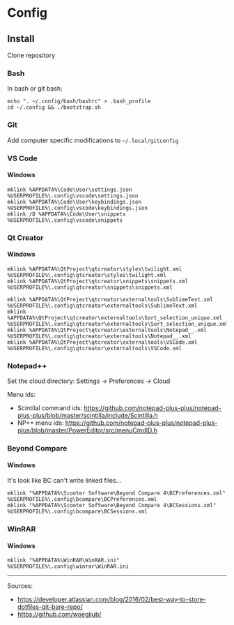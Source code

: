 # Config

## Install

Clone repository

### Bash

In bash or git bash:
```
echo ". ~/.config/bash/bashrc" > .bash_profile
cd ~/.config && ./bootstrap.sh
```

### Git

Add computer specific modifications to `~/.local/gitconfig`

### VS Code

#### Windows

```
mklink %APPDATA%\Code\User\settings.json %USERPROFILE%\.config\vscode\settings.json
mklink %APPDATA%\Code\User\keybindings.json %USERPROFILE%\.config\vscode\keybindings.json
mklink /D %APPDATA%\Code\User\snippets %USERPROFILE%\.config\vscode\snippets
```

### Qt Creator

#### Windows
```
mklink %APPDATA%\QtProject\qtcreator\styles\twilight.xml %USERPROFILE%\.config\qtcreator\styles\twilight.xml
mklink %APPDATA%\QtProject\qtcreator\snippets\snippets.xml %USERPROFILE%\.config\qtcreator\snippets\snippets.xml

mklink %APPDATA%\QtProject\qtcreator\externaltools\SublimeText.xml %USERPROFILE%\.config\qtcreator\externaltools\SublimeText.xml
mklink %APPDATA%\QtProject\qtcreator\externaltools\Sort_selection_unique.xml %USERPROFILE%\.config\qtcreator\externaltools\Sort_selection_unique.xml
mklink %APPDATA%\QtProject\qtcreator\externaltools\Notepad__.xml %USERPROFILE%\.config\qtcreator\externaltools\Notepad__.xml
mklink %APPDATA%\QtProject\qtcreator\externaltools\VSCode.xml %USERPROFILE%\.config\qtcreator\externaltools\VSCode.xml
```

### Notepad++

Set the cloud directory: Settings -> Preferences -> Cloud

Menu ids:
* Scintilal command ids: https://github.com/notepad-plus-plus/notepad-plus-plus/blob/master/scintilla/include/Scintilla.h
* NP++ menu ids: https://github.com/notepad-plus-plus/notepad-plus-plus/blob/master/PowerEditor/src/menuCmdID.h

### Beyond Compare

#### Windows
It's look like BC can't write linked files...
```
mklink "%APPDATA%\Scooter Software\Beyond Compare 4\BCPreferences.xml" %USERPROFILE%\.config\bcompare\BCPreferences.xml
mklink "%APPDATA%\Scooter Software\Beyond Compare 4\BCSessions.xml" %USERPROFILE%\.config\bcompare\BCSessions.xml
```

### WinRAR

#### Windows
```
mklink "%APPDATA%\WinRAR\WinRAR.ini" %USERPROFILE%\.config\winrar\WinRAR.ini
```

---
Sources:
 * https://developer.atlassian.com/blog/2016/02/best-way-to-store-dotfiles-git-bare-repo/
 * https://github.com/woegjiub/
